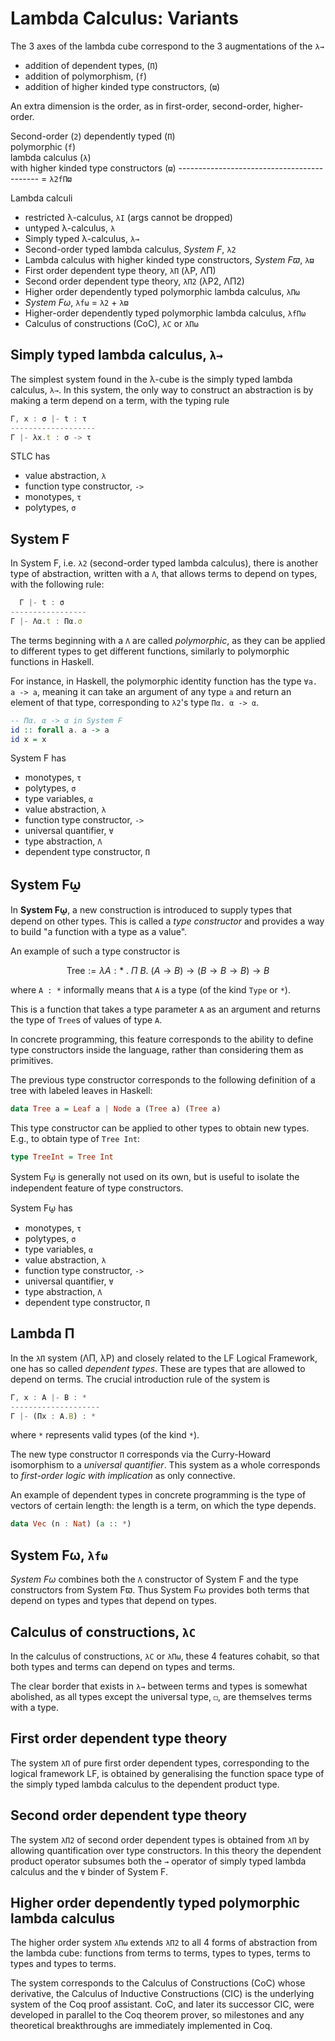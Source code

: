 # Lambda Calculus: Variants

The 3 axes of the lambda cube correspond to the 3 augmentations of the `λ→`
- addition of dependent types, (`Π`)
- addition of polymorphism, (`f`)
- addition of higher kinded type constructors, (`ϖ`)

An extra dimension is the order, as in first-order, second-order, higher-order.

Second-order (`2`)
dependently typed (`Π`)   
polymorphic (`f`)   
lambda calculus (`λ`)   
with higher kinded type constructors (`ϖ`)
------------------------------------------- = `λ2fΠϖ`

Lambda calculi
- restricted λ-calculus, `λI` (args cannot be dropped)
- untyped λ-calculus, `λ`
- Simply typed λ-calculus, `λ→`
- Second-order typed lambda calculus, *System F*, `λ2`
- Lambda calculus with higher kinded type constructors, *System Fϖ*, `λϖ`
- First order dependent type theory, `λΠ` (λP, ΛΠ)
- Second order dependent type theory, `λΠ2` (λP2, ΛΠ2)
- Higher order dependently typed polymorphic lambda calculus, `λΠω`
- *System Fω*, `λfω` = `λ2` + `λϖ`
- Higher-order dependently typed polymorphic lambda calculus, `λfΠω`
- Calculus of constructions (CoC), `λC` or `λΠω`


## Simply typed lambda calculus, `λ→`

The simplest system found in the λ-cube is the simply typed lambda calculus, `λ→`. In this system, the only way to construct an abstraction is by making a term depend on a term, with the typing rule

```js
Γ, x : σ |- t : τ
-------------------
Γ |- λx.t : σ -> τ
```

STLC has
- value abstraction, `λ`
- function type constructor, `->`
- monotypes, `τ`
- polytypes, `σ`



## System F

In System F, i.e. `λ2` (second-order typed lambda calculus), there is another type of abstraction, written with a `Λ`, that allows terms to depend on types, with the following rule:

```js
  Γ |- t : σ
-----------------
Γ |- Λα.t : Πα.σ
```

The terms beginning with a `Λ` are called *polymorphic*, as they can be applied to different types to get different functions, similarly to polymorphic functions in Haskell.

For instance, in Haskell, the polymorphic identity function has the type `∀a. a -> a`, meaning it can take an argument of any type `a` and return an element of that type, corresponding to `λ2`'s type `Πα. α -> α`.

```hs
-- Πα. α -> α in System F
id :: forall a. a -> a
id x = x
```

System F has
- monotypes, `τ`
- polytypes, `σ`
- type variables, `α`
- value abstraction, `λ`
- function type constructor, `->`
- universal quantifier, `∀`
- type abstraction, `Λ`
- dependent type constructor, `Π`



## System Fω̱

In **System Fω̱**, a new construction is introduced to supply types that depend on other types. This is called a *type constructor* and provides a way to build "a function with a type as a value".

An example of such a type constructor is 

$${\mathsf {Tree}} := \lambda A:*\ .\ \Pi\ B.\ (A\to B)\to (B\to B\to B)\to B$$

where `A : *` informally means that `A` is a type (of the kind `Type` or `*`).

This is a function that takes a type parameter `A` as an argument and returns the type of `Tree`s of values of type `A`.

In concrete programming, this feature corresponds to the ability to define type constructors inside the language, rather than considering them as primitives.

The previous type constructor corresponds to the following definition of a tree with labeled leaves in Haskell:

```hs
data Tree a = Leaf a | Node a (Tree a) (Tree a)
```

This type constructor can be applied to other types to obtain new types. E.g., to obtain type of `Tree Int`:

```hs
type TreeInt = Tree Int
```

System Fω̱ is generally not used on its own, but is useful to isolate the independent feature of type constructors.

System Fω̱ has
- monotypes, `τ`
- polytypes, `σ`
- type variables, `α`
- value abstraction, `λ`
- function type constructor, `->`
- universal quantifier, `∀`
- type abstraction, `Λ`
- dependent type constructor, `Π`




## Lambda Π

In the `λΠ` system (ΛΠ, λP) and closely related to the LF Logical Framework, one has so called *dependent types*. These are types that are allowed to depend on terms. The crucial introduction rule of the system is

```js
Γ, x : A |- B : *
--------------------
Γ |- (Πx : A.B) : *
```

where `*` represents valid types (of the kind `*`).

The new type constructor `Π` corresponds via the Curry-Howard isomorphism to a *universal quantifier*. This system as a whole corresponds to *first-order logic with implication* as only connective.

An example of dependent types in concrete programming is the type of vectors of certain length: the length is a term, on which the type depends.

```hs
data Vec (n : Nat) (a :: *)
```

## System Fω, `λfω`

*System Fω* combines both the `Λ` constructor of System F and the type constructors from System Fϖ. Thus System Fω provides both terms that depend on types and types that depend on types.


## Calculus of constructions, `λC`

In the calculus of constructions, `λC` or `λΠω`, these 4 features cohabit, so that both types and terms can depend on types and terms.

The clear border that exists in `λ→` between terms and types is somewhat abolished, as all types except the universal type, `◻`, are themselves terms with a type.

## First order dependent type theory

The system `λΠ` of pure first order dependent types, corresponding to the logical framework LF, is obtained by generalising the function space type of the simply typed lambda calculus to the dependent product type.


## Second order dependent type theory

The system `λΠ2` of second order dependent types is obtained from `λΠ` by allowing quantification over type constructors. In this theory the dependent product operator subsumes both the `→` operator of simply typed lambda calculus and the `∀` binder of System F.


## Higher order dependently typed polymorphic lambda calculus

The higher order system `λΠω` extends `λΠ2` to all 4 forms of abstraction from the lambda cube: functions from terms to terms, types to types, terms to types and types to terms.

The system corresponds to the Calculus of Constructions (CoC) whose derivative, the Calculus of Inductive Constructions (CIC) is the underlying system of the Coq proof assistant. CoC, and later its successor CIC, were developed in parallel to the Coq theorem prover, so milestones and any theoretical breakthroughs are immediately implemented in Coq.
